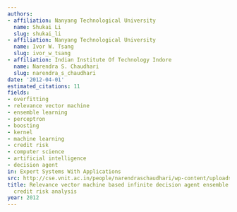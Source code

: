 ```yaml
---
authors:
- affiliation: Nanyang Technological University
  name: Shukai Li
  slug: shukai_li
- affiliation: Nanyang Technological University
  name: Ivor W. Tsang
  slug: ivor_w_tsang
- affiliation: Indian Institute Of Technology Indore
  name: Narendra S. Chaudhari
  slug: narendra_s_chaudhari
date: '2012-04-01'
estimated_citations: 11
fields:
- overfitting
- relevance vector machine
- ensemble learning
- perceptron
- boosting
- kernel
- machine learning
- credit risk
- computer science
- artificial intelligence
- decision agent
in: Expert Systems With Applications
src: http://cse.vnit.ac.in/people/narendraschaudhari/wp-content/uploads/sites/15/2014/10/007-Expert-Syst-with-Applns-2012-Vol-39-2012-pp-4937-4953.pdf
title: Relevance vector machine based infinite decision agent ensemble learning for
  credit risk analysis
year: 2012
---
```


